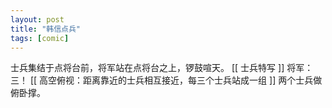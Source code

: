 ```yaml
---
layout: post
title: "韩信点兵"
tags: [comic]
---
```

士兵集结于点将台前，将军站在点将台之上，锣鼓喧天。
[[ 士兵特写 ]] 将军：三！
[[ 高空俯视：距离靠近的士兵相互接近，每三个士兵站成一组 ]]
两个士兵做俯卧撑。
